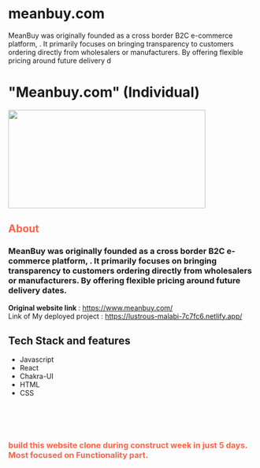 # meanbuy.com
MeanBuy was originally founded as a cross border B2C e-commerce platform, . It primarily focuses on bringing transparency to customers ordering directly from wholesalers or manufacturers. By offering flexible pricing around future delivery d

#

<h1> "Meanbuy.com" (Individual) </h1>
<img src="https://d64lkarmo2mrq.cloudfront.net/baselogo.png" width="400" height="200">

<h2 style="color:Tomato;">About</h2>

<h3 >MeanBuy was originally founded as a cross border B2C e-commerce platform, . It primarily focuses on bringing transparency to customers ordering directly from wholesalers or manufacturers. By offering flexible pricing around future delivery dates. 
</h3>


**Original website link** :  https://www.meanbuy.com/
 <br/>
 Link of My deployed project :  https://lustrous-malabi-7c7fc6.netlify.app/
 <br/>
 
 
## Tech Stack and features
- Javascript
- React
- Chakra-UI
- HTML
- CSS



<br/><br/><br/>

<h3 style="color:Tomato;">
    build this website clone during construct week in just 5 days. 
    Most focused on Functionality part.
</h3>
<br/> <br/>
